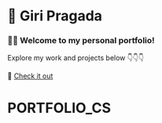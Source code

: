 # 🌟 Giri Pragada 

### 👩‍💻 Welcome to my personal portfolio!  
Explore my work and projects below 👇👇👇  

🔗 [Check it out](https://aditiarya.netlify.app/)
# PORTFOLIO_CS
